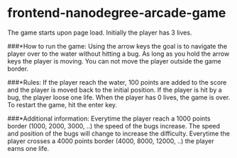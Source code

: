 frontend-nanodegree-arcade-game
===============================

The game starts upon page load. Initially the player has 3 lives.
    
###*How to run the game:
Using the arrow keys the goal is to navigate the player over to the water without hitting a bug. As long as you hold the
arrow keys the player is moving. You can not move the player outside the game border.
    
###*Rules:
If the player reach the water, 100 points are added to the score and the player is moved back to the initial position.
If the player is hit by a bug, the player loose one life. When the player has 0 lives, the game is over.
To restart the game, hit the enter key.
    
###*Additional information:
Everytime the player reach a 1000 points border (1000, 2000, 3000, ..) the speed of the bugs increase.
The speed and position of the bugs will change to increase the difficulty.
Everytime the player crosses a 4000 points border (4000, 8000, 12000, ..) the player earns one life. 